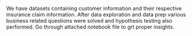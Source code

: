 We have datasets containing customer information and their respective insurance claim information.
After data exploration and data prep various business related questions were solved and hypothesis testing also performed.
Go through attached notebook file to grt proper insights.

